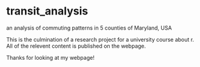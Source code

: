 # transit_analysis
an analysis of commuting patterns in 5 counties of Maryland, USA

This is the culmination of a research project for a university course about r.
All of the relevent content is published on the webpage.

Thanks for looking at my webpage!
